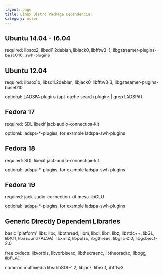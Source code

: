 ```yaml
---
layout: page
title: Linux Distro Package Dependencies
category: notes
---
```


Ubuntu 14.04 - 16.04
--------------------

required: libsox2, libsdl1.2debian, libjack0, libfftw3-3,
libgstreamer-plugins-base0.10, swh-plugins

Ubuntu 12.04
------------

required: libsox1b, libsdl1.2debian, libjack0, libfftw3-3,
libgstreamer-plugins-base0.10

optional: LADSPA plugins (apt-cache search plugins | grep LADSPA)

Fedora 17
---------

required: SDL libexif jack-audio-connection-kit

optional: ladspa-\*-plugins, for example ladspa-swh-plugins

Fedora 18
---------

required: SDL libexif jack-audio-connection-kit

optional: ladspa-\*-plugins, for example ladspa-swh-plugins

Fedora 19
---------

required: jack-audio-connection-kit mesa-libGLU

optional: ladspa-\*-plugins, for example ladspa-swh-plugins

Generic Directly Dependent Libraries
------------------------------------

basic "platform" libs: libc, libpthread, libm, libdl, librt, libz,
libstdc++, libGL, libX11, libasound (ALSA), libxml2, libpulse,
libgthread, libglib-2.0, libgobject-2.0

free codecs: libvorbis, libvorbisenc, libtheoraenc, libtheoradec,
libogg, libFLAC

common multimedia libs: libSDL-1.2, libjack, libexif, libfftw3
